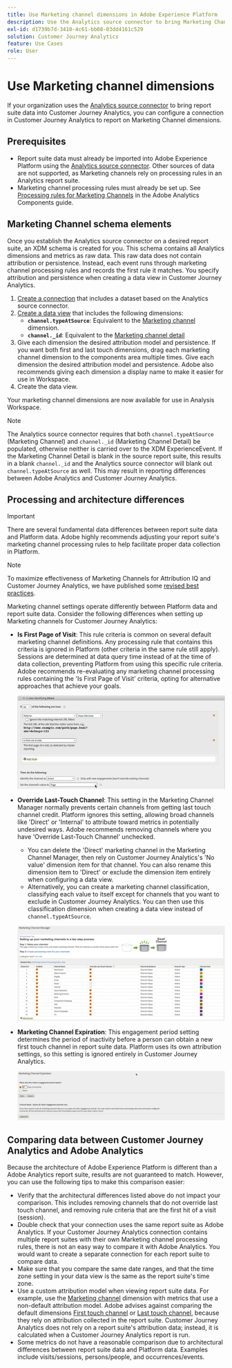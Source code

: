 ```yaml
---
title: Use Marketing channel dimensions in Adobe Experience Platform
description: Use the Analytics source connector to bring Marketing Channel processing rules into Adobe Experience Platform.
exl-id: d1739b7d-3410-4c61-bb08-03dd4161c529
solution: Customer Journey Analytics
feature: Use Cases
role: User
---
```

# Use Marketing channel dimensions

If your organization uses the [Analytics source connector](https://experienceleague.adobe.com/docs/experience-platform/sources/connectors/adobe-applications/analytics.html) to bring report suite data into Customer Journey Analytics, you can configure a connection in Customer Journey Analytics to report on Marketing Channel dimensions.

## Prerequisites

* Report suite data must already be imported into Adobe Experience Platform using the [Analytics source connector](https://experienceleague.adobe.com/docs/experience-platform/sources/connectors/adobe-applications/analytics.html). Other sources of data are not supported, as Marketing channels rely on processing rules in an Analytics report suite.
* Marketing channel processing rules must already be set up. See [Processing rules for Marketing Channels](https://experienceleague.adobe.com/docs/analytics/admin/admin-tools/manage-report-suites/edit-report-suite/marketing-channels/c-rules.html) in the Adobe Analytics Components guide.

## Marketing Channel schema elements

Once you establish the Analytics source connector on a desired report suite, an XDM schema is created for you. This schema contains all Analytics dimensions and metrics as raw data. This raw data does not contain attribution or persistence. Instead, each event runs through marketing channel processing rules and records the first rule it matches. You specify attribution and persistence when creating a data view in Customer Journey Analytics.

1. [Create a connection](/help/connections/create-connection.md) that includes a dataset based on the Analytics source connector.
2. [Create a data view](/help/data-views/create-dataview.md) that includes the following dimensions:
   * **`channel.typeAtSource`**: Equivalent to the [Marketing channel](https://experienceleague.adobe.com/docs/analytics/components/dimensions/marketing-channel.html) dimension.
   * **`channel._id`**: Equivalent to the [Marketing channel detail](https://experienceleague.adobe.com/docs/analytics/components/dimensions/marketing-detail.html)
3. Give each dimension the desired attribution model and persistence. If you want both first and last touch dimensions, drag each marketing channel dimension to the components area multiple times. Give each dimension the desired attribution model and persistence. Adobe also recommends giving each dimension a display name to make it easier for use in Workspace.
4. Create the data view.

Your marketing channel dimensions are now available for use in Analysis Workspace.

>[!NOTE]
>
> The Analytics source connector requires that both `channel.typeAtSource` (Marketing Channel) and `channel._id` (Marketing Channel Detail) be populated, otherwise neither is carried over to the XDM ExperienceEvent. If the Marketing Channel Detail is blank in the source report suite, this results in a blank `channel._id` and the Analytics source connector will blank out `channel.typeAtSource` as well. This may result in reporting differences between Adobe Analytics and Customer Journey Analytics.

## Processing and architecture differences

>[!IMPORTANT]
>
>There are several fundamental data differences between report suite data and Platform data. Adobe highly recommends adjusting your report suite's marketing channel processing rules to help facilitate proper data collection in Platform.

>[!NOTE]
>
>To maximize effectiveness of Marketing Channels for Attribution IQ and Customer Journey Analytics, we have published some [revised best practices](https://experienceleague.adobe.com/docs/analytics/components/marketing-channels/mchannel-best-practices.html).

Marketing channel settings operate differently between Platform data and report suite data. Consider the following differences when setting up Marketing channels for Customer Journey Analytics:

* **Is First Page of Visit**: This rule criteria is common on several default marketing channel definitions. Any processing rule that contains this criteria is ignored in Platform (other criteria in the same rule still apply). Sessions are determined at data query time instead of at the time of data collection, preventing Platform from using this specific rule criteria. Adobe recommends re-evaluating any marketing channel processing rules containing the 'Is First Page of Visit' criteria, opting for alternative approaches that achieve your goals.
   
   ![First page of visit](../assets/first-page-of-visit.png)

* **Override Last-Touch Channel**: This setting in the Marketing Channel Manager normally prevents certain channels from getting last touch channel credit. Platform ignores this setting, allowing broad channels like 'Direct' or 'Internal' to attribute toward metrics in potentially undesired ways. Adobe recommends removing channels where you have 'Override Last-Touch Channel' unchecked.
  * You can delete the 'Direct' marketing channel in the Marketing Channel Manager, then rely on Customer Journey Analytics's 'No value' dimension item for that channel. You can also rename this dimension item to 'Direct' or exclude the dimension item entirely when configuring a data view.
  * Alternatively, you can create a marketing channel classification, classifying each value to itself except for channels that you want to exclude in Customer Journey Analytics. You can then use this classification dimension when creating a data view instead of `channel.typeAtSource`.

   ![Override last touch channel](../assets/override-last-touch-channel.png)

* **Marketing Channel Expiration**: This engagement period setting determines the period of inactivity before a person can obtain a new first touch channel in report suite data. Platform uses its own attribution settings, so this setting is ignored entirely in Customer Journey Analytics.

   ![Marketing channel expiration](../assets/marketing-channel-expiration.png)

## Comparing data between Customer Journey Analytics and Adobe Analytics

Because the architecture of Adobe Experience Platform is different than a Adobe Analytics report suite, results are not guaranteed to match. However, you can use the following tips to make this comparison easier:

* Verify that the architectural differences listed above do not impact your comparison. This includes removing channels that do not override last touch channel, and removing rule criteria that are the first hit of a visit (session).
* Double check that your connection uses the same report suite as Adobe Analytics. If your Customer Journey Analytics connection contains multiple report suites with their own Marketing channel processing rules, there is not an easy way to compare it with Adobe Analytics. You would want to create a separate connection for each report suite to compare data.
* Make sure that you compare the same date ranges, and that the time zone setting in your data view is the same as the report suite's time zone.
* Use a custom attribution model when viewing report suite data. For example, use the [Marketing channel](https://experienceleague.adobe.com/docs/analytics/components/dimensions/marketing-channel.html) dimension with metrics that use a non-default attribution model. Adobe advises against comparing the default dimensions [First touch channel](https://experienceleague.adobe.com/docs/analytics/components/dimensions/first-touch-channel.html) or [Last touch channel](https://experienceleague.adobe.com/docs/analytics/components/dimensions/last-touch-channel.html), because they rely on attribution collected in the report suite. Customer Journey Analytics does not rely on a report suite's attribution data; instead, it is calculated when a Customer Journey Analytics report is run.
* Some metrics do not have a reasonable comparison due to architectural differences between report suite data and Platform data. Examples include visits/sessions, persons/people, and occurrences/events.
